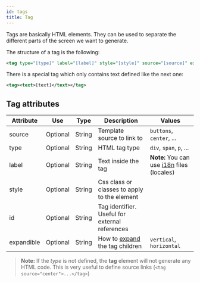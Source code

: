 ```yaml
---
id: tags
title: Tag
---
```


Tags are basically HTML elements. They can be used to separate the different parts of the screen we want to generate.

The structure of a tag is the following:

```xml
<tag type="[type]" label="[label]" style="[style]" source="[source]" expandible="[expand-direction]">...</tag>
```

There is a special tag which only contains text defined like the next one:

```xml
<tag><text>[text]</text></tag>
```

## Tag attributes

| Attribute     | Use          | Type    | Description                   |   Values                                    |
| ------------- | ------------ | ------- | ----------------------------- |---------------------------------------------|
| source        | Optional     | String  | Template source to link to    | `buttons`, `center`, ...                    |
| type          | Optional     | String  | HTML tag type                 | `div`, `span`, `p`, ...                     |
| label         | Optional     | String  | Text inside the tag           | **Note:** You can use [i18n](i18n-internationalization.md) files (locales)   |
| style         | Optional     | String | Css class or classes to apply to the element |  |
| id            | Optional     | String | Tag identifier. Useful for external references |                                      |
| expandible    | Optional     | String | How to [expand](layout.md) the tag children | `vertical`, `horizontal` |

> **Note:** If the *type* is not defined, the **tag** element will not generate any HTML code. This is very useful to define source links (`<tag source="center">...</tag>`)


